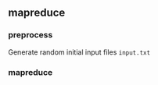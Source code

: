 ##  mapreduce

### preprocess
Generate random initial input files `input.txt`

###   mapreduce

<!--stackedit_data:
eyJoaXN0b3J5IjpbLTE4MjI0NDczOTcsNjExMDUyNTIzLC0yMT
IxMDU5NjIzLC0xNjQ2ODUwNDAsLTE1MDI3MTk3NTIsLTEzNDM1
MDY1MTUsLTIwODg3NDY2MTIsLTE1MDM0MTIwMjksLTgzNzY1MT
c0NiwtNTI3Nzk1NDU0LC04MzgwMzM4OTAsLTE5MjI5NjMxNzAs
MTIzNzI5MjE4NSwxNzc2MDExMTAzLDgzMzE4MTg5NywxODU2OD
I4MjkxXX0=
-->